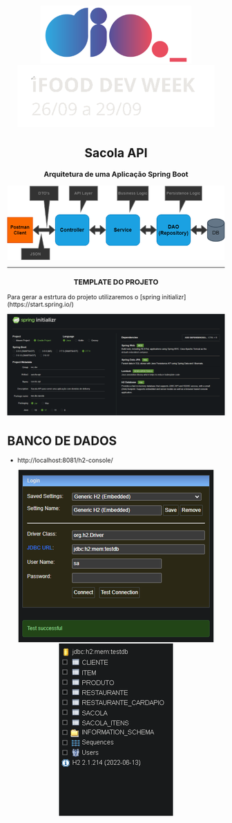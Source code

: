 <div align="center">
    <img src="readme/logo.png" width="350" ></img>
    <img src="readme/ifood_dev_week.png"></img>
</div>

<h1 align="center">Sacola API</h1>

<h3 align="center">Arquitetura de uma Aplicação Spring Boot</h3>
<img src="readme/arquitetura_spring_boot.png"></img>

---

<h3 align="center">TEMPLATE DO PROJETO</h3>
Para gerar a estrtura do projeto utilizaremos o [spring initializr](https://start.spring.io/)

<img src="readme/spring_initializr.png"></img>

# BANCO DE DADOS

- http://localhost:8081/h2-console/

<div align="center">
    <img src="readme/database_conn.png"></img>
    <img src="readme/tabelas.png"></img>
</div>